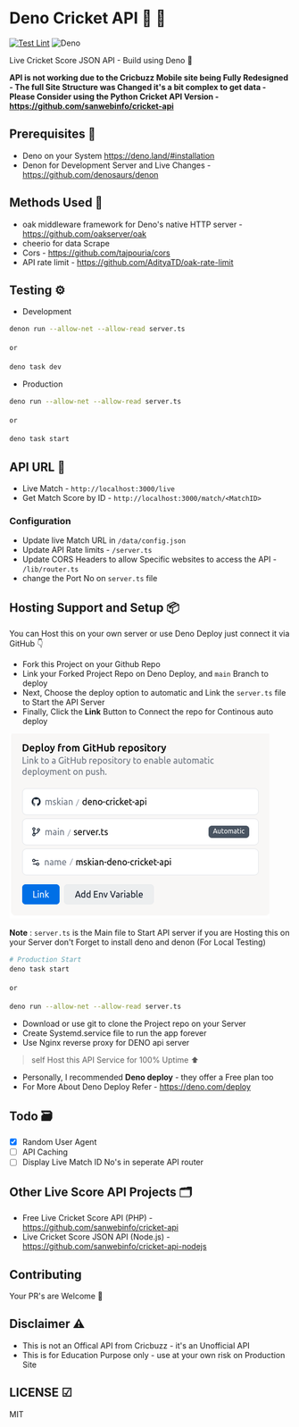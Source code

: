 # Deno Cricket API 🦕 🏏

[![Test Lint](https://github.com/sanwebinfo/deno-cricket-api/actions/workflows/test.yml/badge.svg)](https://github.com/sanwebinfo/deno-cricket-api/actions/workflows/test.yml)  ![Deno](https://img.shields.io/badge/Deno-464647?style=for-the-badge&logo=deno&logoColor=white)  

Live Cricket Score JSON API - Build using Deno 🦕

**API is not working due to the Cricbuzz Mobile site being Fully Redesigned - The full Site Structure was Changed it's a bit complex to get data - Please Consider using the Python Cricket API Version - <https://github.com/sanwebinfo/cricket-api>**  

## Prerequisites 📕

- Deno on your System <https://deno.land/#installation>
- Denon for Development Server and Live Changes -
  <https://github.com/denosaurs/denon>

## Methods Used 🔧

- oak middleware framework for Deno's native HTTP server -
  <https://github.com/oakserver/oak>
- cheerio for data Scrape
- Cors - <https://github.com/tajpouria/cors>
- API rate limit - <https://github.com/AdityaTD/oak-rate-limit>

## Testing ⚙

- Development

```sh
denon run --allow-net --allow-read server.ts

or

deno task dev
```

- Production

```sh
deno run --allow-net --allow-read server.ts

or

deno task start
```

## API URL 🔵

- Live Match - `http://localhost:3000/live`
- Get Match Score by ID - `http://localhost:3000/match/<MatchID>`

### Configuration

- Update live Match URL in `/data/config.json`
- Update API Rate limits - `/server.ts`
- Update CORS Headers to allow Specific websites to access the API -
  `/lib/router.ts`
- change the Port No on `server.ts` file

## Hosting Support and Setup 📦

You can Host this on your own server or use Deno Deploy just connect it via
GitHub 👇

- Fork this Project on your Github Repo
- Link your Forked Project Repo on Deno Deploy, and `main` Branch to deploy
- Next, Choose the deploy option to automatic and Link the `server.ts` file to
  Start the API Server
- Finally, Click the **Link** Button to Connect the repo for Continous auto
  deploy

![Deno Deploy](./images/deno-deploy.png)

**Note** : `server.ts` is the Main file to Start API server if you are Hosting
this on your Server don't Forget to install deno and denon (For Local Testing)

```sh
# Production Start
deno task start

or

deno run --allow-net --allow-read server.ts
```

- Download or use git to clone the
  Project repo on your Server
- Create Systemd.service file to run the app forever
- Use Nginx reverse proxy for DENO api server

> self Host this API Service for 100% Uptime ⬆

- Personally, I recommended **Deno deploy** - they offer a Free plan too
- For More About Deno Deploy Refer - <https://deno.com/deploy>

## Todo 🗃

- [x] Random User Agent
- [ ] API Caching
- [ ] Display Live Match ID No's in seperate API router

## Other Live Score API Projects 🗂

- Free Live Cricket Score API (PHP) - <https://github.com/sanwebinfo/cricket-api>
- Live Cricket Score JSON API (Node.js) -
  <https://github.com/sanwebinfo/cricket-api-nodejs>

## Contributing

Your PR's are Welcome 💚

## Disclaimer ⚠

- This is not an Offical API from Cricbuzz - it's an Unofficial API
- This is for Education Purpose only - use at your own risk on Production Site

## LICENSE ☑

MIT
